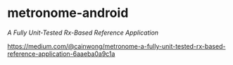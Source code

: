# metronome-android
_A Fully Unit-Tested Rx-Based Reference Application_

https://medium.com/@cainwong/metronome-a-fully-unit-tested-rx-based-reference-application-6aaeba0a9c1a
